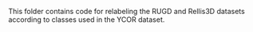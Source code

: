 This folder contains code for relabeling the RUGD and Rellis3D datasets according to classes used in the YCOR dataset.
